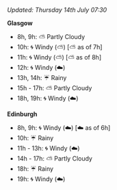 *Updated: Thursday 14th July 07:30*

**Glasgow**

* 8h, 9h: :partly_sunny: Partly Cloudy
* 10h: :cyclone: Windy (:partly_sunny:) [:partly_sunny: as of 7h]
* 11h: :cyclone: Windy (:partly_sunny:) [:partly_sunny: as of 8h]
* 12h: :cyclone: Windy (:cloud:)
* 13h, 14h: :umbrella: Rainy
* 15h - 17h: :partly_sunny: Partly Cloudy
* 18h, 19h: :cyclone: Windy (:cloud:)

**Edinburgh**

* 8h, 9h: :cyclone: Windy (:cloud:) [:cloud: as of 6h]
* 10h: :umbrella: Rainy
* 11h - 13h: :cyclone: Windy (:cloud:)
* 14h - 17h: :partly_sunny: Partly Cloudy
* 18h: :umbrella: Rainy
* 19h: :cyclone: Windy (:cloud:)

